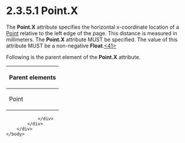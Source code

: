 <html dir="LTR" xmlns:mshelp="http://msdn.microsoft.com/mshelp" xmlns:ddue="http://ddue.schemas.microsoft.com/authoring/2003/5" xmlns:xlink="http://www.w3.org/1999/xlink" xmlns:tool="http://www.microsoft.com/tooltip">
    <head>
        <meta http-equiv="Content-Type" content="text/html; CHARSET=utf-8"></meta>
        <meta name="save" content="history"></meta>
        <title>2.3.5.1 Point.X</title>
        <xml>
            <mshelp:toctitle title="2.3.5.1 Point.X"></mshelp:toctitle>
            <mshelp:rltitle title="[MS-RGDI]: Point.X"></mshelp:rltitle>
            <mshelp:keyword index="A" term="4da6454e-ab71-4b76-98a0-63793c307204"></mshelp:keyword>
            <mshelp:attr name="DCSext.ContentType" value="open specification"></mshelp:attr>
            <mshelp:attr name="AssetID" value="4da6454e-ab71-4b76-98a0-63793c307204"></mshelp:attr>
            <mshelp:attr name="TopicType" value="kbRef"></mshelp:attr>
            <mshelp:attr name="DCSext.Title" value="[MS-RGDI]: Point.X" />
        </xml>
    </head>
    <body>
        <div id="header">
            <h1 class="heading">2.3.5.1 Point.X</h1>
        </div>
        <div id="mainSection">
            <div id="mainBody">
                <div id="allHistory" class="saveHistory"></div>
                <div id="sectionSection0" class="section" name="collapseableSection">
                    

<p>The <b>Point.X</b> attribute specifies the horizontal
x-coordinate location of a <a href="d4cf77d9-cb9c-4ce1-b25e-7e38923220d4.htm">Point</a>
relative to the left edge of the page. This distance is measured in
millimeters. The <b>Point.X</b> attribute MUST be specified. The value of this
attribute MUST be a non-negative <b>Float</b>.<a id="Appendix_A_Target_41"></a><a href="5f16d945-e8a0-4cc3-9547-1c8f3e568219.htm#Appendix_A_41" aria-label="Product behavior note 41">&lt;41&gt;</a></p>

<p>Following is the parent element of the <b>Point.X</b>
attribute.</p>

<table>
 <thead>
  <tr>
   <th>
   <p>Parent elements</p>
   </th>
  </tr>
 </thead>
 <tr>
  <td>
  <p>Point</p>
  </td>
 </tr>
</table>

<p> </p>


                </div>
            </div>
        </div>
    </body>
</html>
